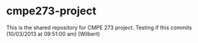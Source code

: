 cmpe273-project
===============

This is the shared repository for CMPE 273 project. 
Testing if this commits (10/03/2013 at 09:51:00 am) (Wilbert)
